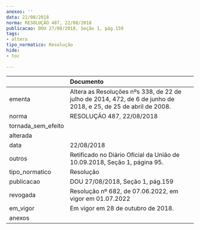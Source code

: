 ```yaml
---
anexos: ''
data: 22/08/2018
norma: RESOLUÇÃO 487, 22/08/2018
publicacao: DOU 27/08/2018, Seção 1, pág.159
tags:
- altera
tipo_normatico: Resolução
hide: 
- toc 
 
---
```


|                    | Documento                                                                                                       |
|:-------------------|:----------------------------------------------------------------------------------------------------------------|
| ementa             | Altera as Resoluções nºs 338, de 22 de julho de 2014, 472, de 6 de junho de 2018, e 25, de 25 de abril de 2008. |
| norma              | RESOLUÇÃO 487, 22/08/2018                                                                                       |
| tornada_sem_efeito |                                                                                                                 |
| alterada           |                                                                                                                 |
| data               | 22/08/2018                                                                                                      |
| outros             | Retificado no Diário Oficial da União de 10.09.2018, Seção 1, página 95.                                        |
| tipo_normatico     | Resolução                                                                                                       |
| publicacao         | DOU 27/08/2018, Seção 1, pág.159                                                                                |
| revogada           | Resolução nº 682, de 07.06.2022, em vigor em 01.07.2022                                                         |
| em_vigor           | Em vigor em 28 de outubro de 2018.                                                                              |
| anexos             |                                                                                                                 |